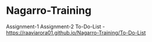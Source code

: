 # Nagarro-Training
Assignment-1
Assignment-2
To-Do-List - https://raaviarora01.github.io/Nagarro-Training/To-Do-List
